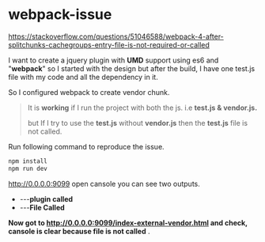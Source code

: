 # webpack-issue


https://stackoverflow.com/questions/51046588/webpack-4-after-splitchunks-cachegroups-entry-file-is-not-required-or-called

I want to create a jquery plugin with **UMD** support using es6 and "**webpack**" so I started with the design but after the build, I have one test.js file with my code and all the dependency in it.

So I configured webpack to create vendor chunk.

>It is **working**  if I run the project with both the js. i.e **test.js & vendor.js.**
> 
> 
> 
> but If I try to use the **test.js** without **vendor.js** then the
> **test.js** file is not called.


Run following command to reproduce the issue.

```js
npm install
npm run dev
```
http://0.0.0.0:9099
open cansole you can see two outputs.

* ---**plugin called**
* ---**File Called**


**Now got to http://0.0.0.0:9099/index-external-vendor.html and check, cansole is clear because file is not called** .
